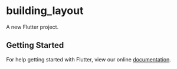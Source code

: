 # building_layout

A new Flutter project.

## Getting Started

For help getting started with Flutter, view our online
[documentation](http://flutter.io/).
